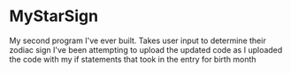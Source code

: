 # MyStarSign
My second program I've ever built. Takes user input to determine their zodiac sign
I've been attempting to upload the updated code as I uploaded the code with my if statements that took in the entry for birth month
